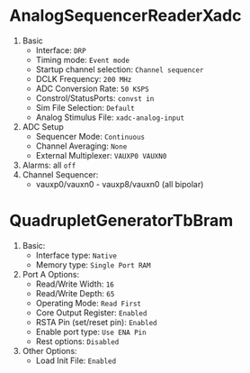 # AnalogSequencerReaderXadc

1. Basic
    - Interface: `DRP`
    - Timing mode: `Event mode`
    - Startup channel selection: `Channel sequencer`
    - DCLK Frequency: `200 MHz`
    - ADC Conversion Rate: `50 KSPS`
    - Constrol/StatusPorts: `convst in`
    - Sim File Selection: `Default`
    - Analog Stimulus File: `xadc-analog-input`
2. ADC Setup
    - Sequencer Mode: `Continuous`
    - Channel Averaging: `None`
    - External Multiplexer: `VAUXP0 VAUXN0`
3. Alarms: all `off`
4. Channel Sequencer:
    - vauxp0/vauxn0 - vauxp8/vauxn0 (all bipolar)

# QuadrupletGeneratorTbBram

1. Basic:
    - Interface type: `Native`
    - Memory type: `Single Port RAM`
2. Port A Options:
    - Read/Write Width: `16`
    - Read/Write Depth: `65`
    - Operating Mode: `Read First`
    - Core Output Register: `Enabled`
    - RSTA Pin (set/reset pin): `Enabled`
    - Enable port type: `Use ENA Pin`
    * Rest options: `Disabled`
3. Other Options:
    - Load Init File: `Enabled`
